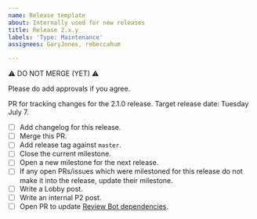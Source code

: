 ```yaml
---
name: Release template
about: Internally used for new releases
title: Release 2.x.y
labels: 'Type: Maintenance'
assignees: GaryJones, rebeccahum

---
```


⚠️ DO NOT MERGE (YET) ⚠️

Please do add approvals if you agree.

PR for tracking changes for the 2.1.0 release. Target release date: Tuesday July 7.

- [ ] Add changelog for this release.
- [ ] Merge this PR.
- [ ] Add release tag against `master`.
- [ ] Close the current milestone.
- [ ] Open a new milestone for the next release.
- [ ] If any open PRs/issues which were milestoned for this release do not make it into the release, update their milestone.
- [ ] Write a Lobby post.
- [ ] Write an internal P2 post.
- [ ] Open PR to update [Review Bot dependencies](https://github.com/Automattic/vip-go-ci/blob/master/tools-init.sh).
